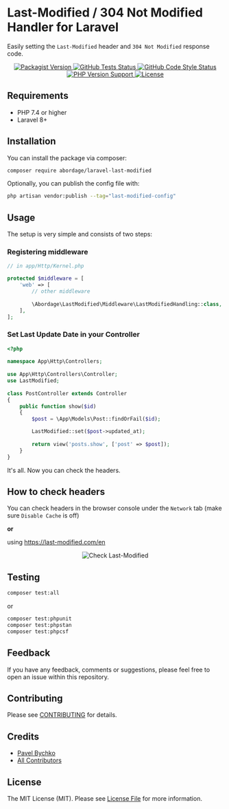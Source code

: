 # Last-Modified / 304 Not Modified Handler for Laravel

Easily setting the `Last-Modified` header and `304 Not Modified` response code.

<p style="text-align: center;" align="center">

<a href="https://packagist.org/packages/abordage/laravel-last-modified" title="Packagist version">
    <img alt="Packagist Version" src="https://img.shields.io/packagist/v/abordage/laravel-last-modified">
</a>

<a href="https://github.com/abordage/laravel-last-modified/actions/workflows/tests.yml" title="GitHub Tests Status">
    <img alt="GitHub Tests Status" src="https://img.shields.io/github/workflow/status/abordage/laravel-last-modified/Tests?label=tests">
</a>

<a href="https://github.com/abordage/laravel-last-modified/actions/workflows/php-cs-fixer.yml" title="GitHub Code Style Status">
    <img alt="GitHub Code Style Status" src="https://img.shields.io/github/workflow/status/abordage/laravel-last-modified/PHP%20CS%20Fixer?label=code%20style">
</a>

<a href="https://www.php.net/" title="PHP version">
    <img alt="PHP Version Support" src="https://img.shields.io/packagist/php-v/abordage/laravel-last-modified">
</a>

<a href="https://github.com/abordage/laravel-last-modified/blob/master/LICENSE.md" title="License">
    <img alt="License" src="https://img.shields.io/github/license/abordage/laravel-last-modified">
</a>

</p>


## Requirements
- PHP 7.4 or higher
- Laravel 8+

## Installation

You can install the package via composer:

```bash
composer require abordage/laravel-last-modified
```

Optionally, you can publish the config file with:

```bash
php artisan vendor:publish --tag="last-modified-config"
```
## Usage
The setup is very simple and consists of two steps:

### Registering middleware

```php
// in app/Http/Kernel.php

protected $middleware = [
    'web' => [
        // other middleware
        
        \Abordage\LastModified\Middleware\LastModifiedHandling::class,
    ],
];
```

### Set Last Update Date in your Controller

```php
<?php
 
namespace App\Http\Controllers;
 
use App\Http\Controllers\Controller;
use LastModified;
 
class PostController extends Controller
{
    public function show($id)
    {
        $post = \App\Models\Post::findOrFail($id);

        LastModified::set($post->updated_at);
        
        return view('posts.show', ['post' => $post]);
    }
}
```
It's all. Now you can check the headers.

## How to check headers

You can check headers in the browser console under the `Network` tab (make sure `Disable Cache` is off) 

**or** 

using https://last-modified.com/en

<p style="text-align: center;" align="center">
    <img alt="Check Last-Modified" src="https://github.com/abordage/laravel-last-modified/blob/master/docs/images/check-last-modified-rounded.png?raw=true">
</p>

## Testing

```bash
composer test:all
```

or

```bash
composer test:phpunit
composer test:phpstan
composer test:phpcsf
```

## Feedback

If you have any feedback, comments or suggestions, please feel free to open an issue within this repository.

## Contributing

Please see [CONTRIBUTING](https://github.com/abordage/.github/blob/master/CONTRIBUTING.md) for details.

## Credits

- [Pavel Bychko](https://github.com/abordage)
- [All Contributors](https://github.com/abordage/laravel-last-modified/graphs/contributors)

## License

The MIT License (MIT). Please see [License File](LICENSE.md) for more information.
